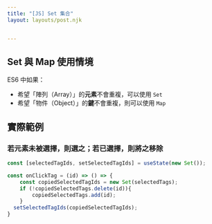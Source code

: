 ```yaml
---
title: "[JS] Set 集合"
layout: layouts/post.njk


---
```


## Set 與 Map 使用情境

ES6 中如果：

- 希望「陣列（Array）」的**元素**不會重複，可以使用 `Set`
- 希望「物件（Object）」的**鍵**不會重複，則可以使用 `Map`



## 實際範例

### 若元素未被選擇，則選之；若已選擇，則將之移除

```js
const [selectedTagIds, setSelectedTagIds] = useState(new Set());

const onClickTag = (id) => () => {
	const copiedSelectedTagIds = new Set(selectedTags);
	if (!copiedSelectedTags.delete(id)){
		copiedSelectedTags.add(id);
	}
  setSelectedTagIds(copiedSelectedTagIds);
}
```

